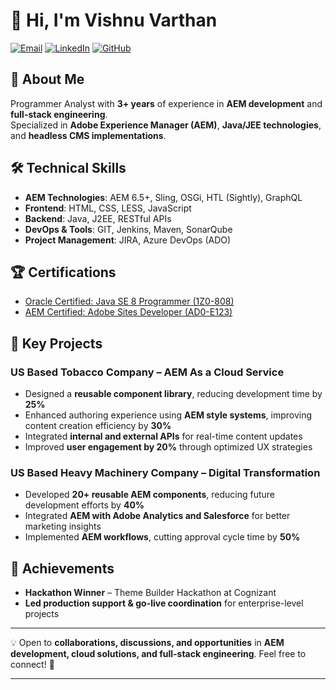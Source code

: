 
# 👋 Hi, I'm Vishnu Varthan

[![Email](https://img.shields.io/badge/Email-vishnuvartan88707%40gmail.com-red)](mailto:vishnuvartan88707@gmail.com)
[![LinkedIn](https://img.shields.io/badge/LinkedIn-Connect-blue)](https://www.linkedin.com/in/vishnu-varthan-s-a686a91b3/)
[![GitHub](https://img.shields.io/badge/GitHub-Follow-black)](https://github.com/V-ishnuvarthan)

## 🚀 About Me  
Programmer Analyst with **3+ years** of experience in **AEM development** and **full-stack engineering**.  
Specialized in **Adobe Experience Manager (AEM)**, **Java/JEE technologies**, and **headless CMS implementations**.  

## 🛠️ Technical Skills  
- **AEM Technologies**: AEM 6.5+, Sling, OSGi, HTL (Sightly), GraphQL  
- **Frontend**: HTML, CSS, LESS, JavaScript  
- **Backend**: Java, J2EE, RESTful APIs  
- **DevOps & Tools**: GIT, Jenkins, Maven, SonarQube  
- **Project Management**: JIRA, Azure DevOps (ADO)  

## 🏆 Certifications  
- [Oracle Certified: Java SE 8 Programmer (1Z0-808)](https://catalog-education.oracle.com/ords/certview/sharebadge?id=906AC254E1793345B6B741F1B095DB6A3C0F7FDCAE9C4FD7C9F3A9BE8AC292AC)
- [AEM Certified: Adobe Sites Developer (AD0-E123)](https://www.credly.com/badges/4f3ba0e0-9374-4261-8a89-394be0812136/linked_in)  

## 🚀 Key Projects  

### US Based Tobacco Company – AEM As a Cloud Service 
- Designed a **reusable component library**, reducing development time by **25%**  
- Enhanced authoring experience using **AEM style systems**, improving content creation efficiency by **30%**  
- Integrated **internal and external APIs** for real-time content updates  
- Improved **user engagement by 20%** through optimized UX strategies  

### US Based Heavy Machinery Company – Digital Transformation  
- Developed **20+ reusable AEM components**, reducing future development efforts by **40%**  
- Integrated **AEM with Adobe Analytics and Salesforce** for better marketing insights  
- Implemented **AEM workflows**, cutting approval cycle time by **50%**  

## 🌟 Achievements  
- **Hackathon Winner** – Theme Builder Hackathon at Cognizant  
- **Led production support & go-live coordination** for enterprise-level projects  

---

💡 Open to **collaborations, discussions, and opportunities** in **AEM development, cloud solutions, and full-stack engineering**. Feel free to connect! 🚀  

---

